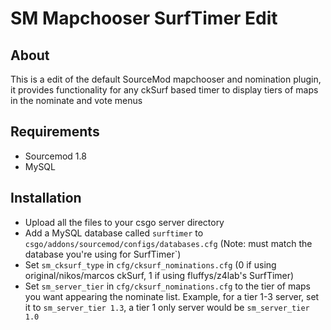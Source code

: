 # SM Mapchooser SurfTimer Edit

## About

This is a edit of the default SourceMod mapchooser and nomination plugin, it provides functionality for any ckSurf based timer to display tiers of maps in the nominate and vote menus 

## Requirements

* Sourcemod 1.8
* MySQL

## Installation

* Upload all the files to your csgo server directory
* Add a MySQL database called `surftimer` to `csgo/addons/sourcemod/configs/databases.cfg` (Note: must match the database you're using for SurfTimer`)
* Set `sm_cksurf_type` in `cfg/cksurf_nominations.cfg` (0 if using original/nikos/marcos ckSurf, 1 if using fluffys/z4lab's SurfTimer)
* Set `sm_server_tier` in `cfg/cksurf_nominations.cfg` to the tier of maps you want appearing the nominate list. Example, for a tier 1-3 server, set it to `sm_server_tier 1.3`, a tier 1 only server would be `sm_server_tier 1.0`
